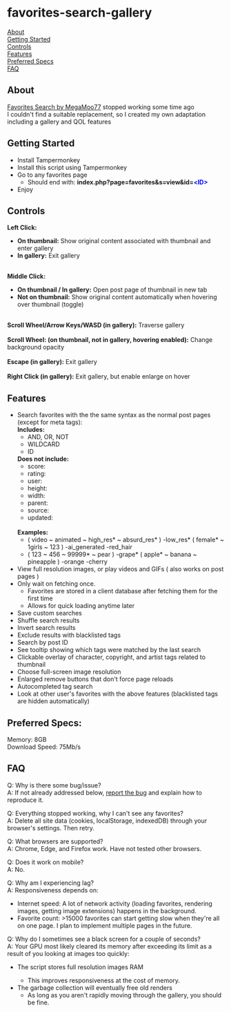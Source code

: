 # favorites-search-gallery

<a href="#about">About</a>\
<a href="#getting-started">Getting Started</a>\
<a href="#controls">Controls</a>\
<a href="#features">Features</a>\
<a href="#preferred-specs">Preferred Specs</a>\
<a href="#faq">FAQ</a>

## About

[Favorites Search by MegaMoo77](https://github.com/MegaMoo77/favorites-search) stopped working some time ago\
I couldn't find a suitable replacement, so I created my own adaptation including a gallery and QOL features

## Getting Started

<ul>
    <li>Install Tampermonkey</li>
    <li>Install this script using Tampermonkey</li>
    <li>Go to any favorites page
        <ul>
        <li>Should end with: <strong>index.php?page=favorites&s=view&id=<font color ="blue">&ltID&gt</font></strong></li>
        </ul>
    </li>
<li>Enjoy</li>
</ul>

## Controls

<strong>Left Click:</strong>
    <ul>
    <li><strong>On thumbnail:</strong> Show original content associated with thumbnail and enter gallery</li>
    <li><strong>In gallery:</strong> Exit gallery</li>
    </ul><br>
    <strong>Middle Click:</strong>
    <ul>
        <li><strong>On thumbnail / In gallery:</strong> Open post page of thumbnail in new tab</li>
        <li><strong>Not on thumbnail:</strong> Show original content automatically when hovering over thumbnail (toggle)</li>
    </ul><br>
<strong>Scroll Wheel/Arrow Keys/WASD (in gallery):</strong> Traverse gallery<br><br>
<strong>Scroll Wheel: (on thumbnail, not in gallery, hovering enabled):</strong> Change background opacity<br><br>
<strong>Escape (in gallery):</strong> Exit gallery<br><br>
<strong>Right Click (in gallery):</strong> Exit gallery, but enable enlarge on hover

## Features

<ul>
    <li>Search favorites with the the same syntax as the normal post pages (except for meta tags):<br>
        <strong>Includes:</strong>
            <ul>
            <li>AND, OR, NOT</li>
            <li>WILDCARD</li>
            <li>ID</li>
            </ul>
        <strong>Does not include:</strong>
        <ul>
            <li>score:</li>
            <li>rating:</li>
            <li>user:</li>
            <li>height:</li>
            <li>width:</li>
            <li>parent:</li>
            <li>source:</li>
            <li>updated:</li>
        </ul>
        <br>
        <strong>Examples:</strong><br>
        <ul>
        <li>( video ~ animated ~ high_res* ~ absurd_res* ) -low_res* ( female* ~ 1girls ~ 123 ) -ai_generated -red_hair</li>
        <li>( 123 ~ 456 ~ 99999* ~ pear ) -grape* ( apple* ~ banana ~ pineapple ) -orange -cherry</li>
        </ul>
    </li>
    <li>View full resolution images, or play videos and GIFs ( also works on post pages )
    </li>
    <li>Only wait on fetching once.<br>
    <ul>
        <li>Favorites are stored in a client database after fetching them for the first time</li>
        <li>Allows for quick loading anytime later</li>
    </ul>
    </li>
    <li>Save custom searches</li>
    <li>Shuffle search results</li>
    <li>Invert search results</li>
    <li>Exclude results with blacklisted tags</li>
    <li>Search by post ID</li>
    <li>See tooltip showing which tags were matched by the last search</li>
    <li>Clickable overlay of character, copyright, and artist tags related to thumbnail</li>
    <li>Choose full-screen image resolution</li>
    <li>Enlarged remove buttons that don't force page reloads</li>
    <li>Autocompleted tag search</li>
    <li>Look at other user's favorites with the above features (blacklisted tags are hidden automatically)</li>
</ul>

## Preferred Specs:

Memory: 8GB\
Download Speed: 75Mb/s

## FAQ

Q: Why is there some bug/issue?\
A: If not already addressed below, [report the bug](https://github.com/bruh3396/favorites-search-gallery/issues) and explain how to reproduce it.

Q: Everything stopped working, why I can't see any favorites?\
A: Delete all site data (cookies, localStorage, indexedDB) through your browser's settings. Then retry.

Q: What browsers are supported?\
A: Chrome, Edge, and Firefox work. Have not tested other browsers.

Q: Does it work on mobile?\
A: No.

Q: Why am I experiencing lag?\
A: Responsiveness depends on:

<ul>
    <li>Internet speed: A lot of network activity (loading favorites, rendering images, getting image extensions) happens in the background.</li>
    <li>Favorite count: >15000 favorites can start getting slow when they're all on one page. I plan to implement multiple pages in the future.</li>
</ul>

Q: Why do I sometimes see a black screen for a couple of seconds?\
A: Your GPU most likely cleared its memory after exceeding its limit as a result of you looking at images too quickly:

<ul>
    <li>The script stores full resolution images RAM</li>
    <ul>
        <li>This improves responsiveness at the cost of memory.</li>
    </ul>
    <li>The garbage collection will eventually free old renders
    <ul>
        <li>As long as you aren't rapidly moving through the gallery, you should be fine.</li>
    </ul>
</ul>
